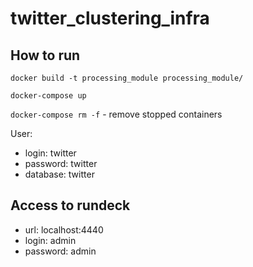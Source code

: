 # twitter_clustering_infra

## How to run
`docker build -t processing_module processing_module/`

`docker-compose up`

`docker-compose rm -f` - remove stopped containers

User:
- login: twitter
- password: twitter
- database: twitter

## Access to rundeck
- url: localhost:4440
- login: admin
- password: admin